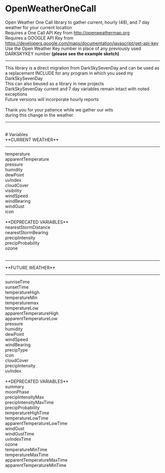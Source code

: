 # OpenWeatherOneCall
Open Weather One Call library to gather current, hourly (48), and 7 day weather for your current location
<br>Requires a One Call API Key from http://openweathermap.org<br>Requires a GOOGLE API Key from https://developers.google.com/maps/documentation/javascript/get-api-key<br>Use the Open Weather Key number in place of any previously used  DARKSKYKEY number **(please see the example sketch)**
<hr>
This library is a direct migration from DarkSkySevenDay and can be used as a replacement INCLUDE for any program in which you used my DarkSkySevenDay<br>This can also beused as a library in new projects<br>DarkSkySevenDay current and 7 day variables remain intact with noted exceptions<br>Future versions will incorporate hourly reports<br><br>Thank you for your patience while we gather our wits<br>during this change in the weather.<br><hr><br>
# Variables <br>
**CURRENT WEATHER** <hr>
temperature<br>apparentTemperature<br>pressure<br>humidity<br>dewPoint<br>uvIndex<br>cloudCover<br>visibility<br>windSpeed<br>windBearing<br>windGust<br>icon<br><br>
**DEPRECATED VARIABLES**<br>
nearestStormDistance<br>nearestStormBearing<br>precipIntensity<br>precipProbability<br>ozone<br><br><hr>
**FUTURE WEATHER** <hr>
sunriseTime<br>sunsetTime<br>temperatureHigh<br>temperatureMin<br>temperaturemax<br>temperatureLow<br>apparentTemperatureHigh<br>apparentTemperatureLow<br>pressure<br>humidity<br>dewPoint<br>windSpeed<br>windBearing<br>precipType<br>icon<br>cloudCover<br>precipIntensity<br>uvIndex<br><br>
**DEPRECATED VARIABLES**<br>
summary<br>moonPhase<br>precipIntensityMax<br>precipIntensityMaxTime<br>precipProbability<br>temperatureHighTime<br>temperatureLowTime<br>apparentTemperatureLowTime<br>windGust<br>windGustTime<br>uvIndexTime<br>ozone<br>temperatureMinTime<br>temperatureMaxTime<br>apparentTemperatureMaxTime<br>apparentTemperatureMinTime<br><br>
